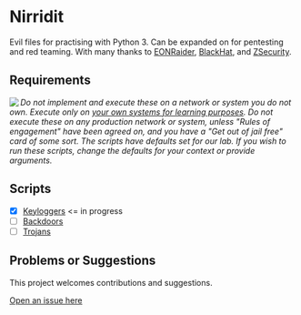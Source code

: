 # Nirridit

Evil files for practising with Python 3. Can be expanded on for pentesting and red teaming. 
With many thanks to [EONRaider](https://github.com/EONRaider), [BlackHat](https://www.blackhat.com/), and [ZSecurity](https://zsecurity.org/).

## Requirements

<img align="left" src="https://github.com/tymyrddin/darkest-forest/blob/main/assets/images/warning.png">_Do not implement and execute these on a network or system you do not own. Execute only on [your own systems for learning purposes](https://github.com/tymyrddin/ymrir/wiki). Do not execute these on any production network or system, unless "Rules of engagement" have been agreed on, and you have a "Get out of jail free" card of some sort. The scripts have defaults set for our lab. If you wish to run these scripts, change the defaults for your context or provide arguments._

## Scripts

- [x] [Keyloggers](keyloggers)    <= in progress
- [ ] [Backdoors](backdoors)
- [ ] [Trojans](trojans)

## Problems or Suggestions

This project welcomes contributions and suggestions. 

[Open an issue here](https://github.com/tymyrddin/nirridit/issues)